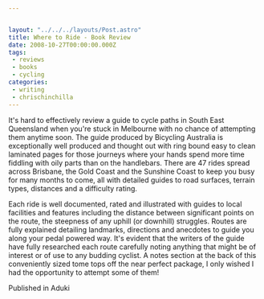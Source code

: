 ```yaml
---


layout: "../../../layouts/Post.astro"
title: Where to Ride - Book Review
date: 2008-10-27T00:00:00.000Z
tags:
 - reviews 
 - books 
 - cycling
categories:
 - writing
 - chrischinchilla
---
```


It's hard to effectively review a guide to cycle paths in South East Queensland when you're stuck in Melbourne with no chance of attempting them anytime soon. The guide produced by Bicycling Australia is exceptionally well produced and thought out with ring bound easy to clean laminated pages for those journeys where your hands spend more time fiddling with oily parts than on the handlebars. There are 47 rides spread across Brisbane, the Gold Coast and the Sunshine Coast to keep you busy for many months to come, all with detailed guides to road surfaces, terrain types, distances and a difficulty rating.

Each ride is well documented, rated and illustrated with guides to local facilities and features including the distance between significant points on the route, the steepness of any uphill (or downhill) struggles. Routes are fully explained detailing landmarks, directions and anecdotes to guide you along your pedal powered way. It's evident that the writers of the guide have fully researched each route carefully noting anything that might be of interest or of use to any budding cyclist. A notes section at the back of this conveniently sized tome tops off the near perfect package, I only wished I had the opportunity to attempt some of them!

Published in Aduki

